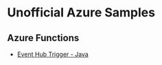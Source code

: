 # Unofficial Azure Samples


## Azure Functions
- [Event Hub Trigger - Java](Functions\EvenHubTrigger\Java\functionseventhub\readme.md)